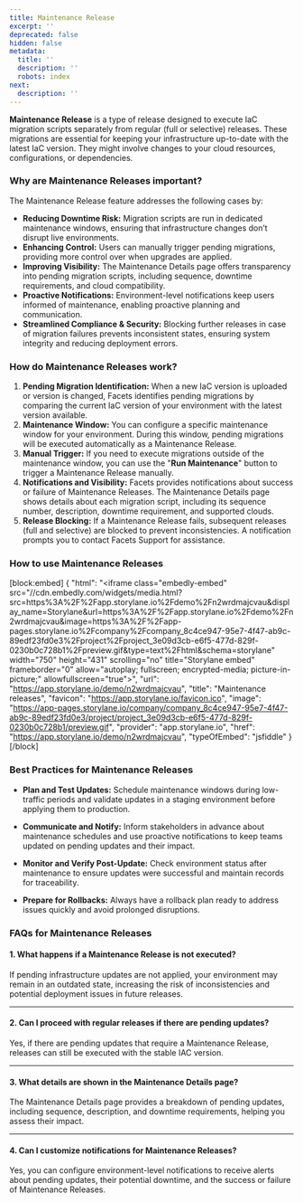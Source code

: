 ```yaml
---
title: Maintenance Release
excerpt: ''
deprecated: false
hidden: false
metadata:
  title: ''
  description: ''
  robots: index
next:
  description: ''
---
```

**Maintenance Release** is a type of release designed to execute IaC migration scripts separately from regular (full or selective) releases. These migrations are essential for keeping your infrastructure up-to-date with the latest IaC version. They might involve changes to your cloud resources, configurations, or dependencies.

### Why are Maintenance Releases important?

The Maintenance Release feature addresses the following cases by:

- **Reducing Downtime Risk:** Migration scripts are run in dedicated maintenance windows, ensuring that infrastructure changes don’t disrupt live environments.
- **Enhancing Control:** Users can manually trigger pending migrations, providing more control over when upgrades are applied.
- **Improving Visibility:**  The Maintenance Details page offers transparency into pending migration scripts, including sequence, downtime requirements, and cloud compatibility.
- **Proactive Notifications:** Environment-level notifications keep users informed of maintenance, enabling proactive planning and communication.
- **Streamlined Compliance & Security:** Blocking further releases in case of migration failures prevents inconsistent states, ensuring system integrity and reducing deployment errors.

### How do Maintenance Releases work?

1. **Pending Migration Identification:** When a new IaC version is uploaded or version is changed, Facets identifies pending migrations by comparing the current IaC version of your environment with the latest version available.
2. **Maintenance Window:** You can configure a specific maintenance window for your environment. During this window, pending migrations will be executed automatically as a Maintenance Release.
3. **Manual Trigger:** If you need to execute migrations outside of the maintenance window, you can use the "**Run Maintenance**" button to trigger a Maintenance Release manually.
4. **Notifications and Visibility:** Facets provides notifications about success or failure of Maintenance Releases. The Maintenance Details page shows details about each migration script, including its sequence number, description, downtime requirement, and supported clouds.
5. **Release Blocking:**  If a Maintenance Release fails, subsequent releases (full and selective) are blocked to prevent inconsistencies. A notification prompts you to contact Facets Support for assistance. 

### How to use Maintenance Releases

[block:embed]
{
  "html": "<iframe class=\"embedly-embed\" src=\"//cdn.embedly.com/widgets/media.html?src=https%3A%2F%2Fapp.storylane.io%2Fdemo%2Fn2wrdmajcvau&display_name=Storylane&url=https%3A%2F%2Fapp.storylane.io%2Fdemo%2Fn2wrdmajcvau&image=https%3A%2F%2Fapp-pages.storylane.io%2Fcompany%2Fcompany_8c4ce947-95e7-4f47-ab9c-89edf23fd0e3%2Fproject%2Fproject_3e09d3cb-e6f5-477d-829f-0230b0c728b1%2Fpreview.gif&type=text%2Fhtml&schema=storylane\" width=\"750\" height=\"431\" scrolling=\"no\" title=\"Storylane embed\" frameborder=\"0\" allow=\"autoplay; fullscreen; encrypted-media; picture-in-picture;\" allowfullscreen=\"true\"></iframe>",
  "url": "https://app.storylane.io/demo/n2wrdmajcvau",
  "title": "Maintenance releases",
  "favicon": "https://app.storylane.io/favicon.ico",
  "image": "https://app-pages.storylane.io/company/company_8c4ce947-95e7-4f47-ab9c-89edf23fd0e3/project/project_3e09d3cb-e6f5-477d-829f-0230b0c728b1/preview.gif",
  "provider": "app.storylane.io",
  "href": "https://app.storylane.io/demo/n2wrdmajcvau",
  "typeOfEmbed": "jsfiddle"
}
[/block]


### Best Practices for Maintenance Releases

- **Plan and Test Updates:** Schedule maintenance windows during low-traffic periods and validate updates in a staging environment before applying them to production.  

- **Communicate and Notify:** Inform stakeholders in advance about maintenance schedules and use proactive notifications to keep teams updated on pending updates and their impact.  

- **Monitor and Verify Post-Update:** Check environment status after maintenance to ensure updates were successful and maintain records for traceability.  

- **Prepare for Rollbacks:** Always have a rollback plan ready to address issues quickly and avoid prolonged disruptions.

### FAQs for Maintenance Releases

#### 1. **What happens if a Maintenance Release is not executed?**

If pending infrastructure updates are not applied, your environment may remain in an outdated state, increasing the risk of inconsistencies and potential deployment issues in future releases.

***

#### 2. **Can I proceed with regular releases if there are pending updates?**

Yes, if there are pending updates that require a Maintenance Release, releases can still be executed with the stable IAC version.

***

#### 3. **What details are shown in the Maintenance Details page?**

The Maintenance Details page provides a breakdown of pending updates, including sequence, description, and downtime requirements, helping you assess their impact.

***

#### 4. **Can I customize notifications for Maintenance Releases?**

Yes, you can configure environment-level notifications to receive alerts about pending updates, their potential downtime, and the success or failure of Maintenance Releases.